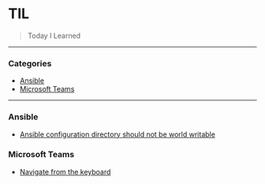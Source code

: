 # TIL

> Today I Learned

---

### Categories

* [Ansible](#ansible)
* [Microsoft Teams](#msteams)

---

### Ansible

- [Ansible configuration directory should not be world writable](ansible/ansible-cfg.md)

### Microsoft Teams

- [Navigate from the keyboard](msteams/navigate.md)
